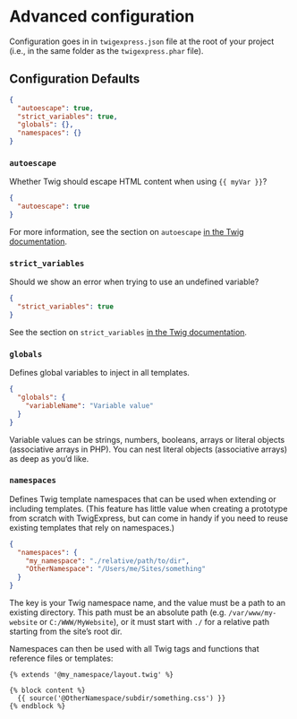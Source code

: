 Advanced configuration
======================

Configuration goes in in `twigexpress.json` file at the root of your project (i.e., in the same folder as the `twigexpress.phar` file).

## Configuration Defaults

```json
{
  "autoescape": true,
  "strict_variables": true,
  "globals": {},
  "namespaces": {}
}
```

### `autoescape`

Whether Twig should escape HTML content when using `{{ myVar }}`?

```json
{
  "autoescape": true
}
```

For more information, see the section on `autoescape` [in the Twig documentation](http://twig.sensiolabs.org/doc/api.html#environment-options).

### `strict_variables`

Should we show an error when trying to use an undefined variable?

```json
{
  "strict_variables": true
}
```

See the section on `strict_variables` [in the Twig documentation](http://twig.sensiolabs.org/doc/api.html#environment-options).

### `globals`

Defines global variables to inject in all templates.

```json
{
  "globals": {
    "variableName": "Variable value"
  }
}
```

Variable values can be strings, numbers, booleans, arrays or literal objects (associative arrays in PHP). You can nest literal objects (associative arrays) as deep as you’d like.

### `namespaces`

Defines Twig template namespaces that can be used when extending or including templates. (This feature has little value when creating a prototype from scratch with TwigExpress, but can come in handy if you need to reuse existing templates that rely on namespaces.)

```json
{
  "namespaces": {
    "my_namespace": "./relative/path/to/dir",
    "OtherNamespace": "/Users/me/Sites/something"
  }
}
```

The key is your Twig namespace name, and the value must be a path to an existing directory. This path must be an absolute path (e.g. `/var/www/my-website` or `C:/WWW/MyWebsite`), or it must start with `./` for a relative path starting from the site’s root dir.

Namespaces can then be used with all Twig tags and functions that reference files or templates:

```twig
{% extends '@my_namespace/layout.twig' %}

{% block content %}
  {{ source('@OtherNamespace/subdir/something.css') }}
{% endblock %}
```
